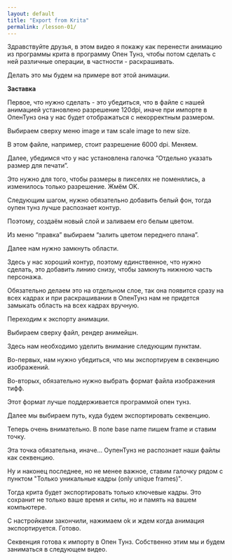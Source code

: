 ```yaml
---
layout: default
title: "Export from Krita"
permalink: /lesson-01/
---
```


Здравствуйте друзья, в этом видео я покажу как перенести анимацию из программы крита в программу Опен Тунз, чтобы потом сделать с ней различные операции, в частности - раскрашивать.

Делать это мы будем на примере вот этой анимации.

**Заставка**

Первое, что нужно сделать - это убедиться, что в файле с нашей анимацией установлено разрешение 120dpi, иначе при импорте в ОпенТунз она у нас будет отображаться с некорректным размером.

Выбираем сверху меню image и там scale image to new size.

В этом файле, например, стоит разрешение 6000 dpi. Меняем.

Далее, убедимся что у нас установлена галочка “Отдельно указать размер для печати”.

Это нужно для того, чтобы размеры в пикселях не поменялись, а изменилось только разрешение. Жмём OK.

Следующим шагом, нужно обязательно добавить белый фон, тогда оупен тунз лучше распознает контур.

Поэтому, создаём новый слой и заливаем его белым цветом.

Из меню “правка” выбираем “залить цветом переднего плана”.

Далее нам нужно замкнуть области.

Здесь у нас хороший контур, поэтому единственное, что нужно сделать, это добавить линию снизу, чтобы замкнуть нижнюю часть персонажа.

Обязательно делаем это на отдельном слое, так она появится сразу на всех кадрах и при раскрашивании в ОпенТунз нам не придется замыкать область на всех кадрах вручную. 

Переходим к экспорту анимации.

Выбираем сверху файл, рендер анимейшн.

Здесь нам необходимо уделить внимание следующим пунктам. 

Во-первых, нам нужно убедиться, что мы экспортируем в секвенцию изображений. 

Во-вторых, обязательно нужно выбрать формат файла изображения тифф.

Этот формат лучше поддерживается программой опен тунз.

Далее мы выбираем путь, куда будем экспортировать секвенцию. 

Теперь очень внимательно. В поле base name пишем frame и ставим точку.

Эта точка обязательна, иначе… ОупенТунз не распознает наши файлы как секвенцию.

Ну и наконец последнее, но не менее важное, ставим галочку рядом с пунктом "Только уникальные кадры (only unique frames)".

Тогда крита будет экспортировать только ключевые кадры. Это сохранит не только ваше время и силы, но и память на вашем компьютере. 

С настройками закончили, нажимаем ok и ждем когда анимация экспортируется. Готово.

Секвенция готова к импорту в Опен Тунз. Собственно этим мы и будем заниматься в следующем видео.
